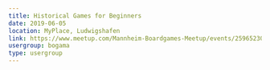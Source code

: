 ```yaml
---
title: Historical Games for Beginners
date: 2019-06-05
location: MyPlace, Ludwigshafen
link: https://www.meetup.com/Mannheim-Boardgames-Meetup/events/259652300/
usergroup: bogama
type: usergroup
---
```

